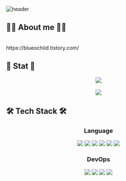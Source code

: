 ![header](https://capsule-render.vercel.app/api?type=Waving&color=auto&height=300&section=header&text=Welcome&fontSize=75&desc=BLUEOCHILD%20Github&animation=fadeIn&descAlign=55&descAlignY=65) 

## 🙎‍♂️ About me 🙎‍♂️  

  <br>
  https://blueochild.tistory.com/
  <br>
  
## 🚀 Stat 🚀

<div align="center"> 
  <img src="https://github-readme-stats.vercel.app/api/top-langs/?username=blueochild&layout=compact"><br><br>
  <img src="https://github-readme-stats.vercel.app/api?username=blueochild&theme=vue&show_icons=true"/></a>
</div>

## 🛠 Tech Stack 🛠

<div align="center">
  
### Language
  
<!-- (url)<img src="https://img.shields.io/badge/아이콘내용-바탕색?style=for-the-badge&logo=로고이름&logoColor=white"/> -->

<img src="https://img.shields.io/badge/C-A8B9CC?style=for-the-badge&logo=C&logoColor=white&fonrColor=white"/> <img src="https://img.shields.io/badge/.NET-512BD4?style=for-the-badge&logo=.NET&logoColor=white"/> 
<img src="https://img.shields.io/badge/Python-3776AB?style=for-the-badge&logo=Python&logoColor=white"/> 
<img src="https://img.shields.io/badge/JavaScript-F7DF1E?style=for-the-badge&logo=JavaScript&logoColor=white" /> 
<img src="https://img.shields.io/badge/HTML5-E34F26?style=for-the-badge&logo=html5&logoColor=white" /> 
<img src="https://img.shields.io/badge/css3-1572B6?style=for-the-badge&logo=css3&logoColor=white" /> 

### DevOps

<img src="https://img.shields.io/badge/Mysql-4479A1?style=for-the-badge&logo=mysql&logoColor=white" /> <img src="https://img.shields.io/badge/Elastic-005571?style=for-the-badge&logo=elastic&logoColor=white" /> 
<img src="https://img.shields.io/badge/linux-FCC624?style=for-the-badge&logo=linux&logoColor=white" /> <img src="https://img.shields.io/badge/ubuntu-E95420?style=for-the-badge&logo=ubuntu&logoColor=white" /> 

</div>
<!--
**blueochild/blueochild** is a ✨ _special_ ✨ repository because its `README.md` (this file) appears on your GitHub profile.

Here are some ideas to get you started:

- 🔭 I’m currently working on ...
- 🌱 I’m currently learning ...
- 👯 I’m looking to collaborate on ...
- 🤔 I’m looking for help with ...
- 💬 Ask me about ...
- 📫 How to reach me: ...
- 😄 Pronouns: ...
- ⚡ Fun fact: ...
-->
